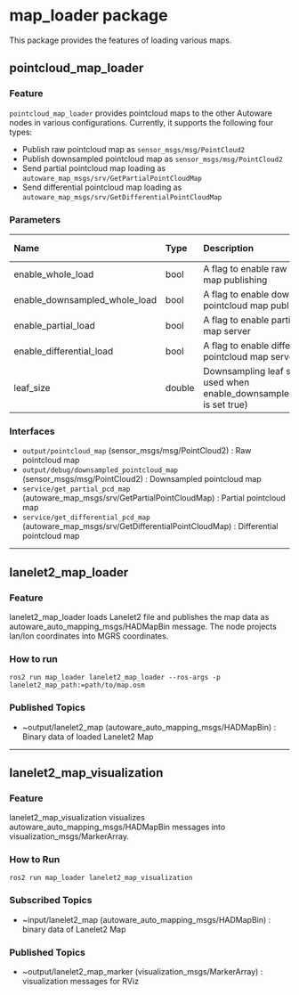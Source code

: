 # map_loader package

This package provides the features of loading various maps.

## pointcloud_map_loader

### Feature

`pointcloud_map_loader` provides pointcloud maps to the other Autoware nodes in various configurations.
Currently, it supports the following four types:

- Publish raw pointcloud map as `sensor_msgs/msg/PointCloud2`
- Publish downsampled pointcloud map as `sensor_msgs/msg/PointCloud2`
- Send partial pointcloud map loading as `autoware_map_msgs/srv/GetPartialPointCloudMap`
- Send differential pointcloud map loading as `autoware_map_msgs/srv/GetDifferentialPointCloudMap`

### Parameters

| Name                          | Type   | Description                                                                       | Default value |
| :---------------------------- | :----- | :-------------------------------------------------------------------------------- | :------------ |
| enable_whole_load             | bool   | A flag to enable raw pointcloud map publishing                                    | true          |
| enable_downsampled_whole_load | bool   | A flag to enable downsampled pointcloud map publishing                            | true          |
| enable_partial_load           | bool   | A flag to enable partial pointcloud map server                                    | true          |
| enable_differential_load      | bool   | A flag to enable differential pointcloud map server                               | true          |
| leaf_size                     | double | Downsampling leaf size (only used when enable_downsampled_whole_load is set true) | 3.0           |

### Interfaces

- `output/pointcloud_map` (sensor_msgs/msg/PointCloud2) : Raw pointcloud map
- `output/debug/downsampled_pointcloud_map` (sensor_msgs/msg/PointCloud2) : Downsampled pointcloud map
- `service/get_partial_pcd_map` (autoware_map_msgs/srv/GetPartialPointCloudMap) : Partial pointcloud map
- `service/get_differential_pcd_map` (autoware_map_msgs/srv/GetDifferentialPointCloudMap) : Differential pointcloud map

---

## lanelet2_map_loader

### Feature

lanelet2_map_loader loads Lanelet2 file and publishes the map data as autoware_auto_mapping_msgs/HADMapBin message.
The node projects lan/lon coordinates into MGRS coordinates.

### How to run

`ros2 run map_loader lanelet2_map_loader --ros-args -p lanelet2_map_path:=path/to/map.osm`

### Published Topics

- ~output/lanelet2_map (autoware_auto_mapping_msgs/HADMapBin) : Binary data of loaded Lanelet2 Map

---

## lanelet2_map_visualization

### Feature

lanelet2_map_visualization visualizes autoware_auto_mapping_msgs/HADMapBin messages into visualization_msgs/MarkerArray.

### How to Run

`ros2 run map_loader lanelet2_map_visualization`

### Subscribed Topics

- ~input/lanelet2_map (autoware_auto_mapping_msgs/HADMapBin) : binary data of Lanelet2 Map

### Published Topics

- ~output/lanelet2_map_marker (visualization_msgs/MarkerArray) : visualization messages for RViz
